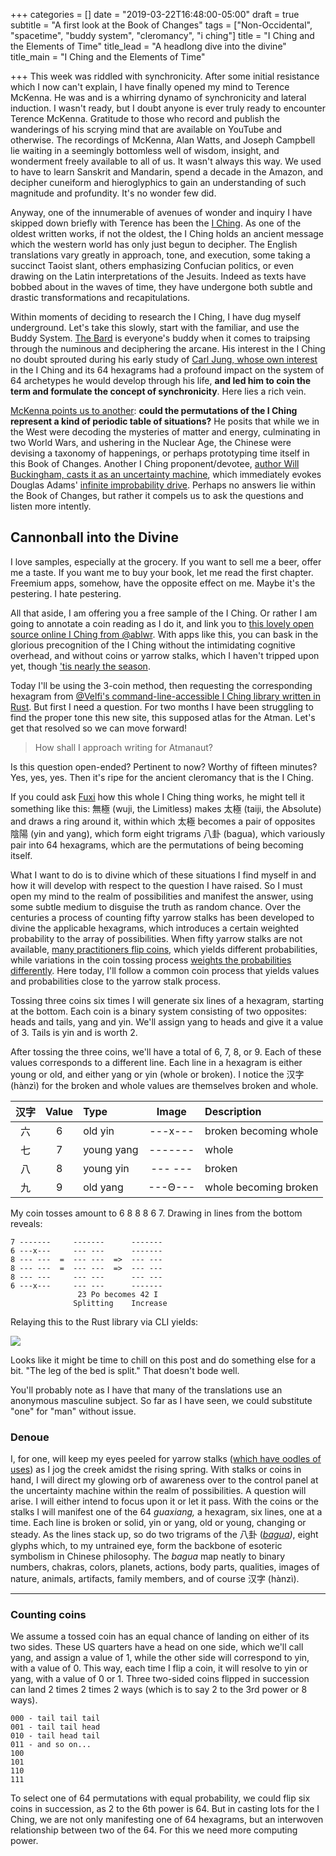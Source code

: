 +++
categories = []
date = "2019-03-22T16:48:00-05:00"
draft = true
subtitle = "A first look at the Book of Changes"
tags = ["Non-Occidental", "spacetime", "buddy system", "cleromancy", "i ching"]
title = "I Ching and the Elements of Time"
title_lead = "A headlong dive into the divine"
title_main = "I Ching and the Elements of Time"

+++
This week was riddled with synchronicity. After some initial resistance which I now can't explain, I have finally opened my mind to Terence McKenna. He was and is a whirring dynamo of synchronicity and lateral induction. I wasn't ready, but I doubt anyone is ever truly ready to encounter Terence McKenna. Gratitude to those who record and publish the wanderings of his scrying mind that are available on YouTube and otherwise. The recordings of McKenna, Alan Watts, and Joseph Campbell lie waiting in a seemingly bottomless well of wisdom, insight, and wonderment freely available to all of us. It wasn't always this way. We used to have to learn Sanskrit and Mandarin, spend a decade in the Amazon, and decipher cuneiform and hieroglyphics to gain an understanding of such magnitude and profundity. It's no wonder few did.

Anyway, one of the innumerable of avenues of wonder and inquiry I have skipped down briefly with Terence has been the [I Ching](https://www.wikiwand.com/en/I_Ching). As one of the oldest written works, if not the oldest, the I Ching holds an ancient message which the western world has only just begun to decipher. The English translations vary greatly in approach, tone, and execution, some taking a succinct Taoist slant, others emphasizing Confucian politics, or even drawing on the Latin interpretations of the Jesuits. Indeed as texts have bobbed about in the waves of time, they have undergone both subtle and drastic transformations and recapitulations.

Within moments of deciding to research the I Ching, I have dug myself underground. Let's take this slowly, start with the familiar, and use the Buddy System. [The Bard](https://www.youtube.com/playlist?list=PL2D0E32265BBFA843) is everyone's buddy when it comes to traipsing through the numinous and deciphering the arcane. His interest in the I Ching no doubt sprouted during his early study of [Carl Jung, whose own interest](http://the-iching.com/extra/iching_jung_foreword) in the I Ching and its 64 hexagrams had a profound impact on the system of 64 archetypes he would develop through his life, **and led him to coin the term and formulate the concept of synchronicity**. Here lies a rich vein.

[McKenna points us to another](https://www.youtube.com/watch?v=sz10iqNNbnY): **could the permutations of the I Ching represent a kind of periodic table of situations?** He posits that while we in the West were decoding the mysteries of matter and energy, culminating in two World Wars, and ushering in the Nuclear Age, the Chinese were devising a taxonomy of happenings, or perhaps prototyping time itself in this Book of Changes. Another I Ching proponent/devotee, [author Will Buckingham, casts it as an uncertainty machine](https://aeon.co/essays/forget-prophecy-the-i-ching-is-an-uncertainty-machine), which immediately evokes Douglas Adams' [infinite improbability drive](https://www.youtube.com/watch?v=nCf53ses22w). Perhaps no answers lie within the Book of Changes, but rather it compels us to ask the questions and listen more intently.

## Cannonball into the Divine

I love samples, especially at the grocery. If you want to sell me a beer, offer me a taste. If you want me to buy your book, let me read the first chapter. Freemium apps, somehow, have the opposite effect on me. Maybe it's the pestering. I hate pestering.

All that aside, I am offering you a free sample of the I Ching. Or rather I am going to annotate a coin reading as I do it, and link you to [this lovely open source online I Ching from @ablwr](https://bits.ashleyblewer.com/i-ching/). With apps like this, you can bask in the glorious precognition of the I Ching without the intimidating cognitive overhead, and without coins or yarrow stalks, which I haven't tripped upon  yet, though ['tis nearly the season](https://www.wildflower.org/plants/result.php?id_plant=acmi2).

Today I'll be using the 3-coin method, then requesting the corresponding hexagram from [@Velfi's command-line-accessible I Ching library written in Rust](https://github.com/Velfi/i-ching). But first I need a question. For two months I have been struggling to find the proper tone this new site, this supposed atlas for the Atman. Let's get that resolved so we can move forward!

> How shall I approach writing for Atmanaut?

Is this question open-ended? Pertinent to now? Worthy of fifteen minutes? Yes, yes, yes. Then it's ripe for the ancient cleromancy that is the I Ching.

If you could ask [Fuxi](https://www.wikiwand.com/en/Fuxi) how this whole I Ching thing works, he might tell it something like this: 無極 (wuji, the Limitless) makes 太極 (taiji, the Absolute) and draws a ring around it, within which 太極 becomes a pair of opposites 陰陽 (yin and yang), which form eight trigrams 八卦 (bagua), which variously pair into 64 hexagrams, which are the permutations of being becoming itself.

What I want to do is to divine which of these situations I find myself in and how it will develop with respect to the question I have raised. So I must open my mind to the realm of possibilities and manifest the answer, using some subtle medium to disguise the truth as random chance. Over the centuries a process of counting fifty yarrow stalks has been developed to divine the applicable hexagrams, which introduces a certain weighted probability to the array of possibilities. When fifty yarrow stalks are not available, [many practitioners flip coins](http://bhoffert.faculty.noctrl.edu/TEACHING/Castcoin.html), which yields different probabilities, while variations in the coin tossing process [weights the probabilities differently](http://the-iching.com/extra/divination_with_stalks). Here today, I'll follow a common coin process that yields values and probabilities close to the yarrow stalk process.

Tossing three coins six times I will generate six lines of a hexagram, starting at the bottom. Each coin is a binary system consisting of two opposites: heads and tails, yang and yin. We'll assign yang to heads and give it a value of 3. Tails is yin and is worth 2.

After tossing the three coins, we'll have a total of 6, 7, 8, or 9. Each of these values corresponds to a different line. Each line in a hexagram is either young or old, and either yang or yin (whole or broken). I notice the 汉字 (hànzì) for the broken and whole values are themselves broken and whole.

| 汉字 | Value | Type | Image | Description |
| :---: | :---: | :--- | :---: | :--- |
| 六 | 6 | old yin | ---x--- | broken becoming whole |
| 七 | 7 | young yang | ------- | whole |
| 八 | 8 | young yin | --- --- | broken |
| 九 | 9 | old yang | ---Θ--- | whole becoming broken |

My coin tosses amount to 6 8 8 8 6 7. Drawing in lines from the bottom reveals:

    7 -------     ------- 	   -------
    6 ---x---     --- --- 	   -------
    8 --- ---  =  --- ---  =>  --- ---
    8 --- ---  =  --- ---  =>  --- ---
    8 --- ---     --- --- 	   --- ---
    6 ---x---     --- --- 	   -------
    			   23 Po becomes 42 I
                  Splitting	   Increase

Relaying this to the Rust library via CLI yields:

![](/uploads/i-ching-rust-23.png)

Looks like it might be time to chill on this post and do something else for a bit. "The leg of the bed is split." That doesn't bode well.

You'll probably note as I have that many of the translations use an anonymous masculine subject. So far as I have seen, we could substitute "one" for "man" without issue.

### Denoue

I, for one, will keep my eyes peeled for yarrow stalks ([which have oodles of uses](https://www.mommypotamus.com/yarrow/)) as I jog the creek amidst the rising spring. With stalks or coins in hand, I will direct my glowing orb of awareness over to the control panel at the uncertainty machine within the realm of possibilities. A question will arise. I will either intend to focus upon it or let it pass. With the coins or the stalks I will manifest one of the 64 _guaxiang,_ a hexagram, six lines, one at a time. Each line is broken or solid, yin or yang, old or young, changing or steady. As the lines stack up, so do two trigrams of the 八卦 ([_bagua_](http://www.wikiwand.com/en/Bagua)_)_, eight glyphs which, to my untrained eye, form the backbone of esoteric symbolism in Chinese philosophy. The _bagua_ map neatly to binary numbers, chakras, colors, planets, actions, body parts, qualities, images of nature, animals, artifacts, family members, and of course 汉字 (hànzì).

***

### Counting coins

We assume a tossed coin has an equal chance of landing on either of its two sides. These US quarters have a head on one side, which we'll call yang, and assign a value of 1, while the other side will correspond to yin, with a value of 0. This way, each time I flip a coin, it will resolve to yin or yang, with a value of 0 or 1. Three two-sided coins flipped in succession can land 2 times 2 times 2 ways (which is to say 2 to the 3rd power or 8 ways).

    000 - tail tail tail
    001 - tail tail head
    010 - tail head tail
    011 - and so on...
    100
    101
    110
    111

To select one of 64 permutations with equal probability, we could flip six coins in succession, as 2 to the 6th power is 64. But in casting lots for the I Ching, we are not only manifesting one of 64 hexagrams, but an interwoven relationship between two of the 64. For this we need more computing power.